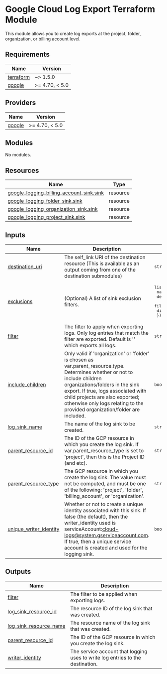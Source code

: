 # Google Cloud Log Export Terraform Module

This module allows you to create log exports at the project, folder, organization, or billing account level.
<!-- BEGIN_TF_DOCS -->
## Requirements

| Name | Version |
|------|---------|
| <a name="requirement_terraform"></a> [terraform](#requirement\_terraform) | ~> 1.5.0 |
| <a name="requirement_google"></a> [google](#requirement\_google) | >= 4.70, < 5.0 |

## Providers

| Name | Version |
|------|---------|
| <a name="provider_google"></a> [google](#provider\_google) | >= 4.70, < 5.0 |

## Modules

No modules.

## Resources

| Name | Type |
|------|------|
| [google_logging_billing_account_sink.sink](https://registry.terraform.io/providers/hashicorp/google/latest/docs/resources/logging_billing_account_sink) | resource |
| [google_logging_folder_sink.sink](https://registry.terraform.io/providers/hashicorp/google/latest/docs/resources/logging_folder_sink) | resource |
| [google_logging_organization_sink.sink](https://registry.terraform.io/providers/hashicorp/google/latest/docs/resources/logging_organization_sink) | resource |
| [google_logging_project_sink.sink](https://registry.terraform.io/providers/hashicorp/google/latest/docs/resources/logging_project_sink) | resource |

## Inputs

| Name | Description | Type | Default | Required |
|------|-------------|------|---------|:--------:|
| <a name="input_destination_uri"></a> [destination\_uri](#input\_destination\_uri) | The self\_link URI of the destination resource (This is available as an output coming from one of the destination submodules) | `string` | n/a | yes |
| <a name="input_exclusions"></a> [exclusions](#input\_exclusions) | (Optional) A list of sink exclusion filters. | <pre>list(object({<br>    name        = string,<br>    description = string,<br>    filter      = string,<br>    disabled    = bool<br>  }))</pre> | `[]` | no |
| <a name="input_filter"></a> [filter](#input\_filter) | The filter to apply when exporting logs. Only log entries that match the filter are exported. Default is '' which exports all logs. | `string` | `""` | no |
| <a name="input_include_children"></a> [include\_children](#input\_include\_children) | Only valid if 'organization' or 'folder' is chosen as var.parent\_resource.type. Determines whether or not to include children organizations/folders in the sink export. If true, logs associated with child projects are also exported; otherwise only logs relating to the provided organization/folder are included. | `bool` | `false` | no |
| <a name="input_log_sink_name"></a> [log\_sink\_name](#input\_log\_sink\_name) | The name of the log sink to be created. | `string` | n/a | yes |
| <a name="input_parent_resource_id"></a> [parent\_resource\_id](#input\_parent\_resource\_id) | The ID of the GCP resource in which you create the log sink. If var.parent\_resource\_type is set to 'project', then this is the Project ID (and etc). | `string` | n/a | yes |
| <a name="input_parent_resource_type"></a> [parent\_resource\_type](#input\_parent\_resource\_type) | The GCP resource in which you create the log sink. The value must not be computed, and must be one of the following: 'project', 'folder', 'billing\_account', or 'organization'. | `string` | `"project"` | no |
| <a name="input_unique_writer_identity"></a> [unique\_writer\_identity](#input\_unique\_writer\_identity) | Whether or not to create a unique identity associated with this sink. If false (the default), then the writer\_identity used is serviceAccount:cloud-logs@system.gserviceaccount.com. If true, then a unique service account is created and used for the logging sink. | `bool` | `false` | no |

## Outputs

| Name | Description |
|------|-------------|
| <a name="output_filter"></a> [filter](#output\_filter) | The filter to be applied when exporting logs. |
| <a name="output_log_sink_resource_id"></a> [log\_sink\_resource\_id](#output\_log\_sink\_resource\_id) | The resource ID of the log sink that was created. |
| <a name="output_log_sink_resource_name"></a> [log\_sink\_resource\_name](#output\_log\_sink\_resource\_name) | The resource name of the log sink that was created. |
| <a name="output_parent_resource_id"></a> [parent\_resource\_id](#output\_parent\_resource\_id) | The ID of the GCP resource in which you create the log sink. |
| <a name="output_writer_identity"></a> [writer\_identity](#output\_writer\_identity) | The service account that logging uses to write log entries to the destination. |
<!-- END_TF_DOCS -->